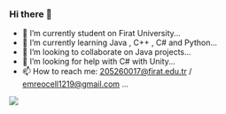 ### Hi there 👋
- 🔭 I’m currently student on Firat University...
- 🌱 I’m currently learning Java , C++ , C# and Python...
- 👯 I’m looking to collaborate on Java projects...
- 🤔 I’m looking for help with C# with Unity...
- 📫 How to reach me: 205260017@firat.edu.tr / emreocell1219@gmail.com ...


<img src="https://github-readme-stats.vercel.app/api?username=emreocell&&show_icons=true&title_color=ffffff&icon_color=bb2acf&text_color=daf7dc&bg_color=151515">
